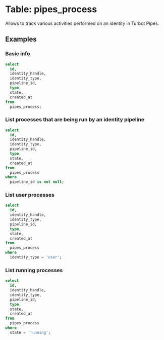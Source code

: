 # Table: pipes_process

Allows to track various activities performed on an identity in Turbot Pipes.

## Examples

### Basic info

```sql
select
  id,
  identity_handle,
  identity_type,
  pipeline_id,
  type,
  state,
  created_at
from
  pipes_process;
```

### List processes that are being run by an identity pipeline

```sql
select
  id,
  identity_handle,
  identity_type,
  pipeline_id,
  type,
  state,
  created_at
from
  pipes_process
where
  pipeline_id is not null;
```

### List user processes

```sql
select
  id,
  identity_handle,
  identity_type,
  pipeline_id,
  type,
  state,
  created_at
from
  pipes_process
where
  identity_type = 'user';
```

### List running processes

```sql
select
  id,
  identity_handle,
  identity_type,
  pipeline_id,
  type,
  state,
  created_at
from
  pipes_process
where
  state = 'running';
```
